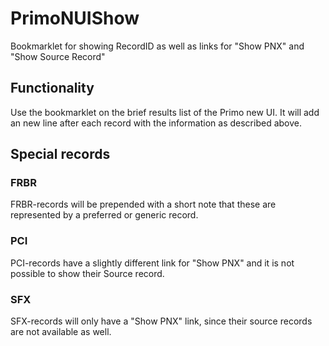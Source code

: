 # PrimoNUIShow
Bookmarklet for showing RecordID as well as links for "Show PNX" and "Show Source Record"

## Functionality
Use the bookmarklet on the brief results list of the Primo new UI. It will add an
new line after each record with the information as described above.

## Special records

### FRBR
FRBR-records will be prepended with a short note that these are represented by
a preferred or generic record.

### PCI
PCI-records have a slightly different link for "Show PNX" and it is not possible to show
their Source record.

### SFX
SFX-records will only have a "Show PNX" link, since their source records are not
available as well.
